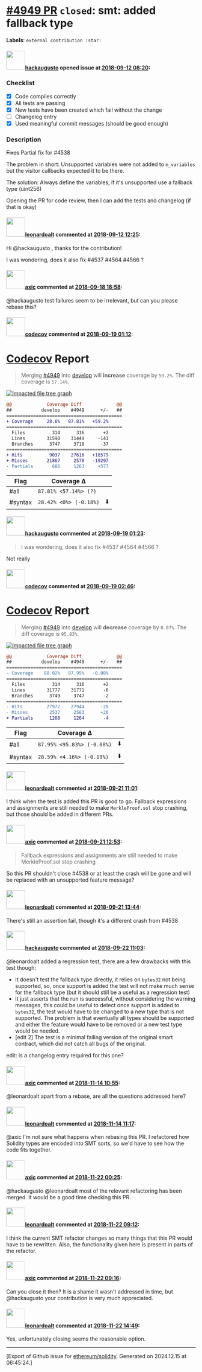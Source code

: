 # [\#4949 PR](https://github.com/ethereum/solidity/pull/4949) `closed`: smt: added fallback type
**Labels**: `external contribution :star:`


#### <img src="https://avatars.githubusercontent.com/u/310139?u=2249e024f23f2e21efa91d96f91c60bf2aba5423&v=4" width="50">[hackaugusto](https://github.com/hackaugusto) opened issue at [2018-09-12 08:20](https://github.com/ethereum/solidity/pull/4949):

### Checklist
- [x] Code compiles correctly
- [x] All tests are passing
- [x] New tests have been created which fail without the change
- [ ] Changelog entry
- [x] Used meaningful commit messages (should be good enough)

### Description

~~Fixes~~ Partial fix for #4538 

The problem in short: Unsupported variables were not added to `m_variables` but the visitor callbacks expected it to be there.

The solution: Always define the variables, if it's unsupported use a fallback type (uint256)

Opening the PR for code review, then I can add the tests and changelog (if that is okay)

#### <img src="https://avatars.githubusercontent.com/u/504195?u=ce2facd14af9fd474ebff49f0d44891f56f7500f&v=4" width="50">[leonardoalt](https://github.com/leonardoalt) commented at [2018-09-12 12:25](https://github.com/ethereum/solidity/pull/4949#issuecomment-420629085):

Hi @hackaugusto , thanks for the contribution!

I was wondering, does it also fix #4537 #4564 #4566 ?

#### <img src="https://avatars.githubusercontent.com/u/20340?v=4" width="50">[axic](https://github.com/axic) commented at [2018-09-18 18:58](https://github.com/ethereum/solidity/pull/4949#issuecomment-422508430):

@hackaugusto test failures seem to be irrelevant, but can you please rebase this?

#### <img src="https://avatars.githubusercontent.com/in/254?v=4" width="50">[codecov](https://github.com/apps/codecov) commented at [2018-09-19 01:12](https://github.com/ethereum/solidity/pull/4949#issuecomment-422612019):

# [Codecov](https://codecov.io/gh/ethereum/solidity/pull/4949?src=pr&el=h1) Report
> Merging [#4949](https://codecov.io/gh/ethereum/solidity/pull/4949?src=pr&el=desc) into [develop](https://codecov.io/gh/ethereum/solidity/commit/37fa0c85ecfb459d5cdef5309ca2327e8a8d00c4?src=pr&el=desc) will **increase** coverage by `59.2%`.
> The diff coverage is `57.14%`.

[![Impacted file tree graph](https://codecov.io/gh/ethereum/solidity/pull/4949/graphs/tree.svg?width=650&token=87PGzVEwU0&height=150&src=pr)](https://codecov.io/gh/ethereum/solidity/pull/4949?src=pr&el=tree)

```diff
@@             Coverage Diff             @@
##           develop    #4949      +/-   ##
===========================================
+ Coverage     28.6%   87.81%   +59.2%     
===========================================
  Files          314      316       +2     
  Lines        31590    31449     -141     
  Branches      3747     3710      -37     
===========================================
+ Hits          9037    27616   +18579     
+ Misses       21867     2570   -19297     
- Partials       686     1263     +577
```

| Flag | Coverage Δ | |
|---|---|---|
| #all | `87.81% <57.14%> (?)` | |
| #syntax | `28.42% <0%> (-0.18%)` | :arrow_down: |

#### <img src="https://avatars.githubusercontent.com/u/310139?u=2249e024f23f2e21efa91d96f91c60bf2aba5423&v=4" width="50">[hackaugusto](https://github.com/hackaugusto) commented at [2018-09-19 01:23](https://github.com/ethereum/solidity/pull/4949#issuecomment-422614069):

> I was wondering, does it also fix #4537 #4564 #4566 ?

Not really

#### <img src="https://avatars.githubusercontent.com/in/254?v=4" width="50">[codecov](https://github.com/apps/codecov) commented at [2018-09-19 02:46](https://github.com/ethereum/solidity/pull/4949#issuecomment-422630068):

# [Codecov](https://codecov.io/gh/ethereum/solidity/pull/4949?src=pr&el=h1) Report
> Merging [#4949](https://codecov.io/gh/ethereum/solidity/pull/4949?src=pr&el=desc) into [develop](https://codecov.io/gh/ethereum/solidity/commit/80012e69895be897e2e72859b593104acaf4db70?src=pr&el=desc) will **decrease** coverage by `0.07%`.
> The diff coverage is `95.83%`.

[![Impacted file tree graph](https://codecov.io/gh/ethereum/solidity/pull/4949/graphs/tree.svg?width=650&token=87PGzVEwU0&height=150&src=pr)](https://codecov.io/gh/ethereum/solidity/pull/4949?src=pr&el=tree)

```diff
@@             Coverage Diff             @@
##           develop    #4949      +/-   ##
===========================================
- Coverage    88.02%   87.95%   -0.08%     
===========================================
  Files          314      316       +2     
  Lines        31777    31771       -6     
  Branches      3749     3747       -2     
===========================================
- Hits         27972    27944      -28     
- Misses        2537     2563      +26     
+ Partials      1268     1264       -4
```

| Flag | Coverage Δ | |
|---|---|---|
| #all | `87.95% <95.83%> (-0.08%)` | :arrow_down: |
| #syntax | `28.59% <4.16%> (-0.19%)` | :arrow_down: |

#### <img src="https://avatars.githubusercontent.com/u/504195?u=ce2facd14af9fd474ebff49f0d44891f56f7500f&v=4" width="50">[leonardoalt](https://github.com/leonardoalt) commented at [2018-09-21 11:01](https://github.com/ethereum/solidity/pull/4949#issuecomment-423495211):

I think when the test is added this PR is good to go.
Fallback expressions and assignments are still needed to make `MerkleProof.sol` stop crashing, but those should be added in different PRs.

#### <img src="https://avatars.githubusercontent.com/u/20340?v=4" width="50">[axic](https://github.com/axic) commented at [2018-09-21 12:53](https://github.com/ethereum/solidity/pull/4949#issuecomment-423520740):

> Fallback expressions and assignments are still needed to make MerkleProof.sol stop crashing

So this PR shouldn't close #4538 or at least the crash will be gone and will be replaced with an unsupported feature message?

#### <img src="https://avatars.githubusercontent.com/u/504195?u=ce2facd14af9fd474ebff49f0d44891f56f7500f&v=4" width="50">[leonardoalt](https://github.com/leonardoalt) commented at [2018-09-21 13:44](https://github.com/ethereum/solidity/pull/4949#issuecomment-423535645):

There's still an assertion fail, though it's a different crash from #4538

#### <img src="https://avatars.githubusercontent.com/u/310139?u=2249e024f23f2e21efa91d96f91c60bf2aba5423&v=4" width="50">[hackaugusto](https://github.com/hackaugusto) commented at [2018-09-22 11:03](https://github.com/ethereum/solidity/pull/4949#issuecomment-423736271):

@leonardoalt added a regression test, there are a few drawbacks with this test though:

- It doesn't test the fallback type directly, it relies on `bytes32` not being supported, so, once support is added the test will not make much sense for the fallback type (but it should still be a useful as a regression test)
- It just asserts that the run is successful, without considering the warning messages, this could be useful to detect once support is added to `bytes32`, the test would have to be changed to a new type that is not supported. The problem is that eventually all types should be supported and either the feature would have to be removed or a new test type would be needed.
- [edit 2] The test is a minimal failing version of the original smart contract, which did not catch all bugs of the original.

edit: is a changelog entry required for this one?

#### <img src="https://avatars.githubusercontent.com/u/20340?v=4" width="50">[axic](https://github.com/axic) commented at [2018-11-14 10:55](https://github.com/ethereum/solidity/pull/4949#issuecomment-438621751):

@leonardoalt apart from a rebase, are all the questions addressed here?

#### <img src="https://avatars.githubusercontent.com/u/504195?u=ce2facd14af9fd474ebff49f0d44891f56f7500f&v=4" width="50">[leonardoalt](https://github.com/leonardoalt) commented at [2018-11-14 11:17](https://github.com/ethereum/solidity/pull/4949#issuecomment-438627816):

@axic I'm not sure what happens when rebasing this PR. I refactored how Solidity types are encoded into SMT sorts, so we'd have to see how the code fits together.

#### <img src="https://avatars.githubusercontent.com/u/20340?v=4" width="50">[axic](https://github.com/axic) commented at [2018-11-22 00:25](https://github.com/ethereum/solidity/pull/4949#issuecomment-440862592):

@hackaugusto @leonardoalt most of the relevant refactoring has been merged. It would be a good time checking this PR.

#### <img src="https://avatars.githubusercontent.com/u/504195?u=ce2facd14af9fd474ebff49f0d44891f56f7500f&v=4" width="50">[leonardoalt](https://github.com/leonardoalt) commented at [2018-11-22 09:12](https://github.com/ethereum/solidity/pull/4949#issuecomment-440962423):

I think the current SMT refactor changes so many things that this PR would have to be rewritten. Also, the functionality given here is present in parts of the refactor.

#### <img src="https://avatars.githubusercontent.com/u/20340?v=4" width="50">[axic](https://github.com/axic) commented at [2018-11-22 09:16](https://github.com/ethereum/solidity/pull/4949#issuecomment-440963419):

Can you close it then?  It is a shame it wasn't addressed in time, but @hackaugusto your contribution is very much appreciated.

#### <img src="https://avatars.githubusercontent.com/u/504195?u=ce2facd14af9fd474ebff49f0d44891f56f7500f&v=4" width="50">[leonardoalt](https://github.com/leonardoalt) commented at [2018-11-22 14:49](https://github.com/ethereum/solidity/pull/4949#issuecomment-441052292):

Yes, unfortunately closing seems the reasonable option.


-------------------------------------------------------------------------------



[Export of Github issue for [ethereum/solidity](https://github.com/ethereum/solidity). Generated on 2024.12.15 at 06:45:24.]
